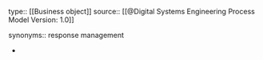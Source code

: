 type:: [[Business object]]
source:: [[@Digital Systems Engineering Process Model Version: 1.0]]
 
synonyms:: response management

-